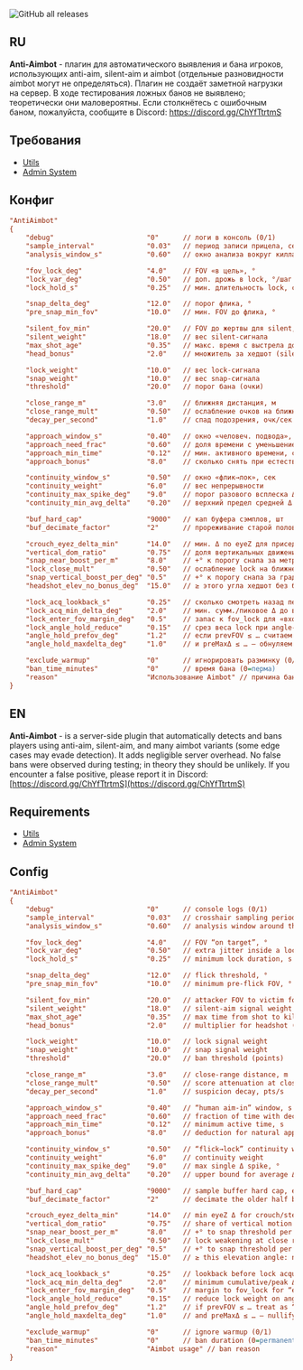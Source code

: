 ![GitHub all releases](https://img.shields.io/github/downloads/ABKAM2023/cs2-antiaimbot/total?style=for-the-badge)

## RU
**Anti-Aimbot** - плагин для автоматического выявления и бана игроков, использующих anti-aim, silent-aim и aimbot (отдельные разновидности aimbot могут не определяться). Плагин не создаёт заметной нагрузки на сервер. В ходе тестирования ложных банов не выявлено; теоретически они маловероятны. Если столкнётесь с ошибочным баном, пожалуйста, сообщите в Discord: https://discord.gg/ChYfTtrtmS

## Требования
- [Utils](https://github.com/Pisex/cs2-menus/releases)
- [Admin System](https://github.com/Pisex/cs2-admin_system/releases)

## Конфиг
```ini
"AntiAimbot"
{
    "debug"                       "0"      // логи в консоль (0/1)
    "sample_interval"             "0.03"   // период записи прицела, сек
    "analysis_window_s"           "0.60"   // окно анализа вокруг килла, сек

    "fov_lock_deg"                "4.0"    // FOV «в цель», °
    "lock_var_deg"                "0.50"   // доп. дрожь в lock, °/шаг
    "lock_hold_s"                 "0.25"   // мин. длительность lock, сек

    "snap_delta_deg"              "12.0"   // порог флика, °
    "pre_snap_min_fov"            "10.0"   // мин. FOV до флика, °

    "silent_fov_min"              "20.0"   // FOV до жертвы для silent, °
    "silent_weight"               "18.0"   // вес silent-сигнала
    "max_shot_age"                "0.35"   // макс. время с выстрела до килла, сек
    "head_bonus"                  "2.0"    // множитель за хедшот (silent)

    "lock_weight"                 "10.0"   // вес lock-сигнала
    "snap_weight"                 "10.0"   // вес snap-сигнала
    "threshold"                   "20.0"   // порог бана (очки)

    "close_range_m"               "3.0"    // ближняя дистанция, м
    "close_range_mult"            "0.50"   // ослабление очков на ближней
    "decay_per_second"            "1.0"    // спад подозрения, очк/сек

    "approach_window_s"           "0.40"   // окно «человеч. подвода», сек
    "approach_need_frac"          "0.60"   // доля времени с уменьшением FOV
    "approach_min_time"           "0.12"   // мин. активного времени, сек
    "approach_bonus"              "8.0"    // сколько снять при естеств. подводе, очков

    "continuity_window_s"         "0.50"   // окно «флик→лок», сек
    "continuity_weight"           "6.0"    // вес непрерывности
    "continuity_max_spike_deg"    "9.0"    // порог разового всплеска Δ, °
    "continuity_min_avg_delta"    "0.20"   // верхний предел средней Δ (≤ °)

    "buf_hard_cap"                "9000"   // кап буфера сэмплов, шт
    "buf_decimate_factor"         "2"      // прореживание старой половины

    "crouch_eyez_delta_min"       "14.0"   // мин. Δ по eyeZ для приседа/спуска, юниты
    "vertical_dom_ratio"          "0.75"   // доля вертикальных движений для «верт. доминанты»
    "snap_near_boost_per_m"       "8.0"    // +° к порогу снапа за метр до close_range_m
    "lock_close_mult"             "0.50"   // ослабление lock на ближней
    "snap_vertical_boost_per_deg" "0.5"    // +° к порогу снапа за градус вертик. угла
    "headshot_elev_no_bonus_deg"  "15.0"   // ≥ этого угла хедшот без бонуса

    "lock_acq_lookback_s"         "0.25"   // сколько смотреть назад перед входом, сек
    "lock_acq_min_delta_deg"      "2.0"    // мин. сумм./пиковое Δ до входа, °
    "lock_enter_fov_margin_deg"   "0.5"    // запас к fov_lock для «входа из-вне», °
    "lock_angle_hold_reduce"      "0.15"   // срез веса lock при angle-hold, ×
    "angle_hold_prefov_deg"       "1.2"    // если prevFOV ≤ … считаем «держал угол», °
    "angle_hold_maxdelta_deg"     "1.0"    // и preMaxΔ ≤ … — обнуляем lock, °

    "exclude_warmup"              "0"      // игнорировать разминку (0/1)
    "ban_time_minutes"            "0"      // время бана (0=перма)
    "reason"                      "Использование Aimbot" // причина бана
}
```

## EN
**Anti-Aimbot** - is a server-side plugin that automatically detects and bans players using anti-aim, silent-aim, and many aimbot variants (some edge cases may evade detection). It adds negligible server overhead. No false bans were observed during testing; in theory they should be unlikely. If you encounter a false positive, please report it in Discord: [https://discord.gg/ChYfTtrtmS](https://discord.gg/ChYfTtrtmS)

## Requirements
* [Utils](https://github.com/Pisex/cs2-menus/releases)
* [Admin System](https://github.com/Pisex/cs2-admin_system/releases)

## Config
```ini
"AntiAimbot"
{
    "debug"                       "0"      // console logs (0/1)
    "sample_interval"             "0.03"   // crosshair sampling period, s
    "analysis_window_s"           "0.60"   // analysis window around the kill, s

    "fov_lock_deg"                "4.0"    // FOV “on target”, °
    "lock_var_deg"                "0.50"   // extra jitter inside a lock, °/tick
    "lock_hold_s"                 "0.25"   // minimum lock duration, s

    "snap_delta_deg"              "12.0"   // flick threshold, °
    "pre_snap_min_fov"            "10.0"   // minimum pre-flick FOV, °

    "silent_fov_min"              "20.0"   // attacker FOV to victim for silent-aim, °
    "silent_weight"               "18.0"   // silent-aim signal weight
    "max_shot_age"                "0.35"   // max time from shot to kill, s
    "head_bonus"                  "2.0"    // multiplier for headshot (silent)

    "lock_weight"                 "10.0"   // lock signal weight
    "snap_weight"                 "10.0"   // snap signal weight
    "threshold"                   "20.0"   // ban threshold (points)

    "close_range_m"               "3.0"    // close-range distance, m
    "close_range_mult"            "0.50"   // score attenuation at close range
    "decay_per_second"            "1.0"    // suspicion decay, pts/s

    "approach_window_s"           "0.40"   // “human aim-in” window, s
    "approach_need_frac"          "0.60"   // fraction of time with decreasing FOV
    "approach_min_time"           "0.12"   // minimum active time, s
    "approach_bonus"              "8.0"    // deduction for natural approach, pts

    "continuity_window_s"         "0.50"   // “flick→lock” continuity window, s
    "continuity_weight"           "6.0"    // continuity weight
    "continuity_max_spike_deg"    "9.0"    // max single Δ spike, °
    "continuity_min_avg_delta"    "0.20"   // upper bound for average Δ (≤ °)

    "buf_hard_cap"                "9000"   // sample buffer hard cap, entries
    "buf_decimate_factor"         "2"      // decimate the older half by factor

    "crouch_eyez_delta_min"       "14.0"   // min eyeZ Δ for crouch/step down, units
    "vertical_dom_ratio"          "0.75"   // share of vertical motion for “vertical dominance”
    "snap_near_boost_per_m"       "8.0"    // +° to snap threshold per meter down to close_range_m
    "lock_close_mult"             "0.50"   // lock weakening at close range
    "snap_vertical_boost_per_deg" "0.5"    // +° to snap threshold per degree of vertical angle
    "headshot_elev_no_bonus_deg"  "15.0"   // ≥ this elevation angle: no headshot bonus

    "lock_acq_lookback_s"         "0.25"   // lookback before lock acquisition, s
    "lock_acq_min_delta_deg"      "2.0"    // minimum cumulative/peak Δ before entry, °
    "lock_enter_fov_margin_deg"   "0.5"    // margin to fov_lock for “entering from outside”, °
    "lock_angle_hold_reduce"      "0.15"   // reduce lock weight on angle-hold, ×
    "angle_hold_prefov_deg"       "1.2"    // if prevFOV ≤ … treat as “holding an angle”, °
    "angle_hold_maxdelta_deg"     "1.0"    // and preMaxΔ ≤ … — nullify lock, °

    "exclude_warmup"              "0"      // ignore warmup (0/1)
    "ban_time_minutes"            "0"      // ban duration (0=permanent)
    "reason"                      "Aimbot usage" // ban reason
}
```
